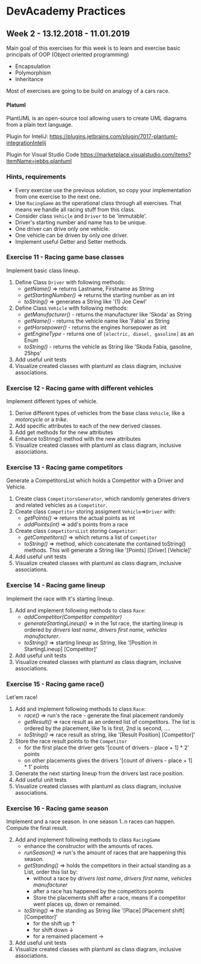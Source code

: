 # DevAcademy Practices

## Week 2 - 13.12.2018 - 11.01.2019

Main goal of this exercises for this week is to learn and exercise basic principals of OOP (Object oriented programming)

* Encapsulation
* Polymorphism
* Inheritance

Most of exercises are going to be build on analogy of a cars race.

#### Platuml

PlantUML is an open-source tool allowing users to create UML diagrams from a plain text language. 

Plugin for InteliJ:
https://plugins.jetbrains.com/plugin/7017-plantuml-integrationIntelij

Plugin for Visual Studio Code
https://marketplace.visualstudio.com/items?itemName=jebbs.plantuml

### Hints, requirements
 
 * Every exercise use the previous solution, so copy your implementation from one exercise to the next one.
 * Use `RacingGame` as the operational class through all exercises. That means we handle all racing stuff from this class.
 * Consider class `Vehicle` and `Driver` to be 'immutable'.
 * Driver's starting number and name has to be unique.
 * One driver can drive only one vehicle.
 * One vehicle can be driven by only one driver.
 * Implement useful Getter and Setter methods.

### Exercise 11 - Racing game base classes

Implement basic class lineup.

 1. Define Class `Driver` with following methods:    
    * _getName()_ => returns Lastname, Firstname as String
    * _getStartingNumber()_ => returns the starting number as an int
    * _toString()_ => generates a String like '(1) Joe Cewl' 
 2. Define Class `Vehicle` with following  methods:
    * _getManufacturer()_ - returns the manufacturer like 'Skoda' as String
    * _getName()_ - returns the vehicle name like 'Fabia' as String
    * _getHorsepower()_ - returns the engines horsepower as int
    * _getEngineType_ - returns one of `[electric, diesel, gasoline]` as an Enum
    * _toString()_ - returns the vehicle as String like 'Skoda Fabia, gasoline, 25hps'
 3. Add useful unit tests
 4. Visualize created classes with plantuml as class diagram, inclusive associations.
 
### Exercise 12 - Racing game with different vehicles

Implement different types of vehicle.
 
 1. Derive different types of vehicles from the base class `Vehicle`, like a _motorcycle_ or a _trike_.
 2. Add specific attributes to each of the new derived classes.
 4. Add get methods for the new attributes
 5. Enhance toString() method with the new attributes 
 3. Visualize created classes with plantuml as class diagram, inclusive associations.
 
### Exercise 13 - Racing game competitors
 
 Generate a CompetitorsList which holds a Competitor with a Driver and Vehicle.
  
  1. Create class `CompetitorsGenerator`, which randomly generates drivers and related vehicles as a `Competitor`.
  2. Create class `Competitor` storing assigment `Vehicle`=>`Driver` with:
     * _getPoints()_ => returns the actual points as int
     * _addPoints(int)_ => add's points from a race
  3. Create class `CompetitorsList` storing `Competitor`:
     * _getCompetitors()_ => which returns a list of `Competitor`
     * _toString()_ => method, which concatenate the contained toString() methods. This will generate a String like '[Points] [Driver] [Vehicle]'
  4. Add useful unit tests
  5. Visualize created classes with plantuml as class diagram, inclusive associations.
  
### Exercise 14 - Racing game lineup
  
  Implement the race with it's starting lineup.
   
  1. Add and implement following methods to class `Race`:
      * _addCompetitor(Competitor competitor)_
      * _generateStartingLineup()_ => in the 1st race, the starting lineup is ordered by _drivers last name_, _drivers first name_, _vehicles manufacturer_.
      * _toString()_ => starting lineup as String, like '[Position in StartingLineup] [Competitor]'
  2. Add useful unit tests
  3. Visualize created classes with plantuml as class diagram, inclusive associations.
  
### Exercise 15 - Racing game race()
  
  Let'em race!
   
  1. Add and implement following methods to class `Race`:
      * _race()_ => run's the race - generate the final placement randomly
      * _getResult()_ => race result as an ordered list of competitors. The list is ordered by the placement, like 1s is first, 2nd is second, ....
      * _toString()_ => race result as string, like '[Result Position] [Competitor]'
  2. Store the race result points to the `Competitor`
      * for the first place the driver gets '[count of drivers - place + 1] * 2' points
      * on other placements gives the drivers '[count of drivers - place + 1] * 1' points
  3. Generate the next starting lineup from the drivers last race position.
  4. Add useful unit tests
  3. Visualize created classes with plantuml as class diagram, inclusive associations.
  
### Exercise 16 - Racing game season
  
  Implement and a race season. In one season 1..n races can happen. Compute the final result.
  
  2. Add and implement following methods to class `RacingGame`
      * enhance the constructor with the amounts of races.
      * _runSeason()_ => run's the amount of races that are happening this season.
      * _getStanding()_ => holds the competitors in their actual standing as a List, order this list by:
        * without a race by _drivers last name_, _drivers first name_, _vehicles manufacturer_
        * after a race has happened by the competitors points
        * Store the placements shift after a race, means if a competitor went places up, down or remained.
      * _toString()_ => the standing as String like '[Place] [Placement shift] [Competitor]'
        * for the shift up &#8593;
        * for shift down &#8595;
        * for a remained placement &#8594;
  3. Add useful unit tests
  4. Visualize created classes with plantuml as class diagram, inclusive associations.